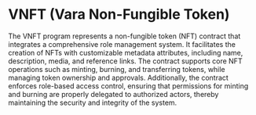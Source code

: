 # VNFT (Vara Non-Fungible Token)

The VNFT program represents a non-fungible token (NFT) contract that integrates a comprehensive role management system. It facilitates the creation of NFTs with customizable metadata attributes, including name, description, media, and reference links. The contract supports core NFT operations such as minting, burning, and transferring tokens, while managing token ownership and approvals. Additionally, the contract enforces role-based access control, ensuring that permissions for minting and burning are properly delegated to authorized actors, thereby maintaining the security and integrity of the system.

